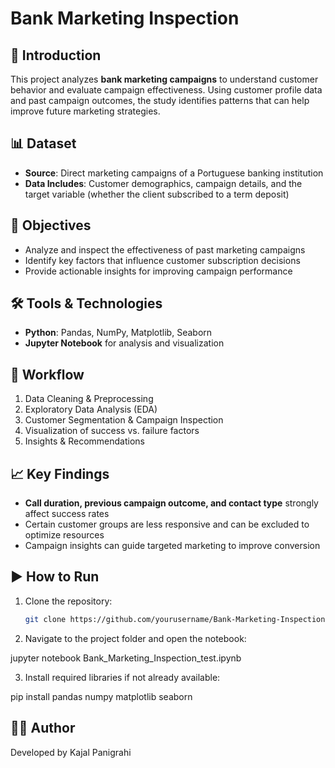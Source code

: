 # Bank Marketing Inspection

## 📌 Introduction
This project analyzes **bank marketing campaigns** to understand customer behavior and evaluate campaign effectiveness. Using customer profile data and past campaign outcomes, the study identifies patterns that can help improve future marketing strategies.

## 📊 Dataset
- **Source**: Direct marketing campaigns of a Portuguese banking institution  
- **Data Includes**: Customer demographics, campaign details, and the target variable (whether the client subscribed to a term deposit)  

## 🎯 Objectives
- Analyze and inspect the effectiveness of past marketing campaigns  
- Identify key factors that influence customer subscription decisions  
- Provide actionable insights for improving campaign performance  

## 🛠️ Tools & Technologies
- **Python**: Pandas, NumPy, Matplotlib, Seaborn  
- **Jupyter Notebook** for analysis and visualization  

## 🚀 Workflow
1. Data Cleaning & Preprocessing  
2. Exploratory Data Analysis (EDA)  
3. Customer Segmentation & Campaign Inspection  
4. Visualization of success vs. failure factors  
5. Insights & Recommendations  

## 📈 Key Findings
- **Call duration, previous campaign outcome, and contact type** strongly affect success rates  
- Certain customer groups are less responsive and can be excluded to optimize resources  
- Campaign insights can guide targeted marketing to improve conversion  

## ▶️ How to Run
1. Clone the repository:  
   ```bash
   git clone https://github.com/yourusername/Bank-Marketing-Inspection.git

2. Navigate to the project folder and open the notebook:

jupyter notebook Bank_Marketing_Inspection_test.ipynb


3. Install required libraries if not already available:

pip install pandas numpy matplotlib seaborn

## 👩‍💻 Author

Developed by Kajal Panigrahi
